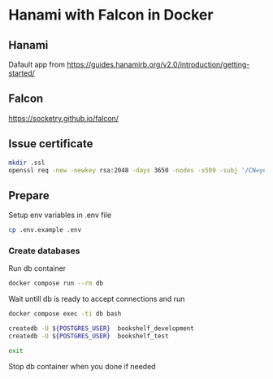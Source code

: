 # Hanami with Falcon in Docker

## Hanami

Dafault app from  https://guides.hanamirb.org/v2.0/introduction/getting-started/

## Falcon

https://socketry.github.io/falcon/

## Issue certificate

```bash
mkdir .ssl
openssl req -new -newkey rsa:2048 -days 3650 -nodes -x509 -subj '/CN=your_domain' -keyout .ssl/private.key -out .ssl/certificate.pem
```

## Prepare

Setup env variables in .env file

```bash
cp .env.example .env
```

### Create databases

Run db container

```bash
docker compose run --rm db
```

Wait untill db is ready to accept connections and run

```bash
docker compose exec -ti db bash

createdb -U ${POSTGRES_USER}  bookshelf_development
createdb -U ${POSTGRES_USER}  bookshelf_test

exit
```

Stop db container when you done if needed
